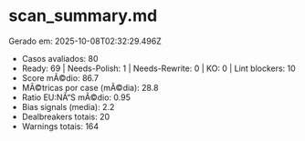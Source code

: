 # scan_summary.md
Gerado em: 2025-10-08T02:32:29.496Z

- Casos avaliados: 80
- Ready: 69 | Needs-Polish: 1 | Needs-Rewrite: 0 | KO: 0 | Lint blockers: 10
- Score mÃ©dio: 86.7
- MÃ©tricas por case (mÃ©dia): 28.8
- Ratio EU:NÃ“S mÃ©dio: 0.95
- Bias signals (media): 2.2
- Dealbreakers totais: 20
- Warnings totais: 164
